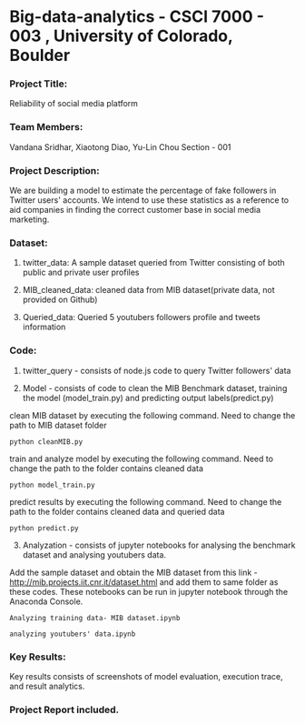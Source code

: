 # Big-data-analytics - CSCI 7000 - 003 , University of Colorado, Boulder

### Project Title:

Reliability of social media platform

### Team Members:

Vandana Sridhar, Xiaotong Diao, Yu-Lin Chou 
Section - 001

### Project Description:

We are building a model to estimate the percentage of fake followers in Twitter users' accounts. We intend to use these statistics as a reference to aid companies in finding the correct customer base in social media marketing.

### Dataset:

1) twitter_data: A sample dataset queried from Twitter consisting of both public and private user profiles

2) MIB_cleaned_data: cleaned data from MIB dataset(private data, not provided on Github)

3) Queried_data: Queried 5 youtubers followers profile and tweets information


### Code: 

1) twitter_query - consists of node.js code to query Twitter followers' data

2) Model - consists of code to clean the MIB Benchmark dataset, training the model (model_train.py) and predicting output labels(predict.py)

clean MIB dataset by executing the following command. Need to change the path to MIB dataset folder
```
python cleanMIB.py
```

train and analyze model by executing the following command. Need to change the path to the folder contains cleaned data
```
python model_train.py
```

predict results by executing the following command. Need to change the path to the folder contains cleaned data and queried data
```
python predict.py
```

3) Analyzation - consists of jupyter notebooks for analysing the benchmark dataset and analysing youtubers data.

Add the sample dataset and obtain the MIB dataset from this link - http://mib.projects.iit.cnr.it/dataset.html and add them to same folder as these codes. These notebooks can be run in jupyter notebook through the Anaconda Console.
```
Analyzing training data- MIB dataset.ipynb 
```

```
analyzing youtubers' data.ipynb
```




### Key Results:

Key results consists of screenshots of model evaluation, execution trace, and result analytics.

### Project Report included.



